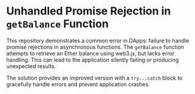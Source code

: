 # Unhandled Promise Rejection in `getBalance` Function

This repository demonstrates a common error in DApps:  failure to handle promise rejections in asynchronous functions. The `getBalance` function attempts to retrieve an Ether balance using web3.js, but lacks error handling.  This can lead to the application silently failing or producing unexpected results.

The solution provides an improved version with a `try...catch` block to gracefully handle errors and prevent application crashes.